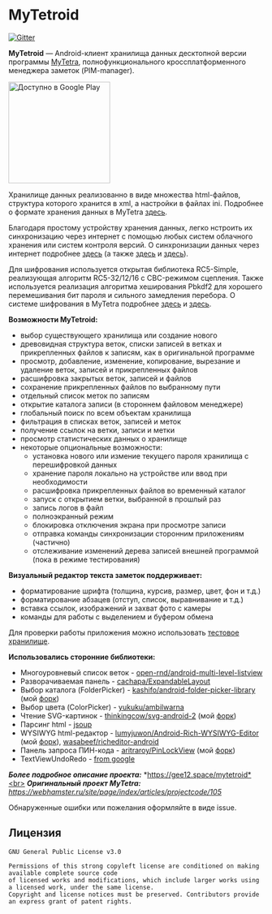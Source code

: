 # MyTetroid

[![Gitter](https://badges.gitter.im/mytetroid/community.svg)](https://gitter.im/mytetroid/community?utm_source=badge&utm_medium=badge&utm_campaign=pr-badge)

**MyTetroid** — Android-клиент хранилища данных десктопной версии программы [MyTetra](https://github.com/xintrea/mytetra_dev), полнофункционального кроссплатформенного менеджера заметок (PIM-manager).

<a href='https://play.google.com/store/apps/details?id=com.gee12.mytetroid'><img alt='Доступно в Google Play' src='https://play.google.com/intl/en_us/badges/static/images/badges/ru_badge_web_generic.png' width='200'/></a>

Хранилище данных реализованно в виде множества html-файлов, структура которого хранится в xml, а настройки в файлах ini. Подробнее о формате хранения данных в MyTetra [здесь](https://webhamster.ru/site/page/index/articles/projectcode/184). 

Благодаря простому устройству хранения данных, легко нстроить их синхронизацию через интернет с помощью любых систем облачного хранения или систем контроля версий. О синхронизации данных через интернет подробнее [здесь](https://webhamster.ru/site/page/index/articles/projectcode/170) (а также [здесь](https://gee12.space/sinhronizacija-dannyh-mytetra/) и [здесь](https://gee12.space/sinhronizacija-mytetroid-na-android-git/)).

Для шифрования используется открытая библиотека RC5-Simple, реализующая алгоритм RC5-32/12/16 c CBC-режимом сцепления. Также используется реализация алгоритма хеширования Pbkdf2 для хорошего перемешивания бит пароля и сильного замедления перебора. О системе шифрования в MyTetra подробнее [здесь](https://webhamster.ru/site/page/index/articles/projectcode/530) и [здесь](https://webhamster.ru/site/page/index/articles/projectcode/157).

**Возможности MyTetroid:**
* выбор существующего хранилища или создание нового
* древовидная структура веток, списки записей в ветках и прикрепленных файлов к записям, как в оригинальной программе
* просмотр, добавление, изменение, копирование, вырезание и удаление веток, записей и прикрепленных файлов
* расшифровка закрытых веток, записей и файлов
* сохранение прикрепленных файлов по выбранному пути
* отдельный список меток по записям
* открытие каталога записи (в стороннем файловом менеджере)
* глобальный поиск по всем объектам хранилища
* фильтрация в списках веток, записей и меток
* получение ссылок на ветки, записи и метки
* просмотр статистических данных о хранилище
* некоторые опциональные возможности:
  * установка нового или измение текущего пароля хранилища с перешифровкой данных
  * хранение пароля локально на устройстве или ввод при необходимости
  * расшифровка прикрепленных файлов во временный каталог
  * запуск с открытием ветки, выбранной в прошлый раз
  * запись логов в файл
  * полноэкранный режим
  * блокировка отключения экрана при просмотре записи
  * отправка команды синхронизации сторонним приложениям (частично)
  * отслеживание изменений дерева записей внешней программой (пока в режиме тестирования)
  
**Визуальный редактор текста заметок поддерживает:**
  * форматирование шрифта (толщина, курсив, размер, цвет, фон и т.д.)
  * форматирование абзацев (отступ, список, выравнивание и т.д.)
  * вставка ссылок, изображений и захват фото с камеры
  * команды для работы с выделением и буфером обмена

Для проверки работы приложения можно использовать [тестовое хранилище](https://github.com/gee12/MyTetraTestData).

**Использовались сторонние библиотеки:**
* Многоуровневый список веток - [open-rnd/android-multi-level-listview](https://github.com/open-rnd/android-multi-level-listview)
* Разворачиваемая панель - [cachapa/ExpandableLayout](https://github.com/cachapa/ExpandableLayout)
* Выбор каталога (FolderPicker) - [kashifo/android-folder-picker-library](https://github.com/kashifo/android-folder-picker-library) (мой [форк](https://github.com/gee12/android-folder-picker-library))
* Выбор цвета (ColorPicker) - [yukuku/ambilwarna](https://github.com/yukuku/ambilwarna)
* Чтение SVG-картинок - [thinkingcow/svg-android-2](https://github.com/thinkingcow/svg-android-2) (мой [форк](https://github.com/gee12/svg-android-2))
* Парсинг html - [jsoup](https://github.com/jhy/jsoup)
* WYSIWYG html-редактор - [lumyjuwon/Android-Rich-WYSIWYG-Editor](https://github.com/lumyjuwon/Android-Rich-WYSIWYG-Editor) (мой [форк](https://github.com/gee12/Android-WYSIWYG-Editor)), [wasabeef/richeditor-android](https://github.com/wasabeef/richeditor-android)
* Панель запроса ПИН-кода - [aritraroy/PinLockView](https://github.com/aritraroy/PinLockView) (мой [форк](https://github.com/gee12/PinLockView))
* TextViewUndoRedo - [from google](https://issuetracker.google.com/issues/36913735#c123)


***Более подробное описание проекта:*** *https://gee12.space/mytetroid*<br>
***Оригинальный проект MyTetra:*** *https://webhamster.ru/site/page/index/articles/projectcode/105*


Обнаруженные ошибки или пожелания оформляйте в виде issue.


## Лицензия
```
GNU General Public License v3.0

Permissions of this strong copyleft license are conditioned on making available complete source code 
of licensed works and modifications, which include larger works using a licensed work, under the same license. 
Copyright and license notices must be preserved. Contributors provide an express grant of patent rights.
```
